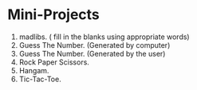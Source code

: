 # Mini-Projects
1. madlibs. ( fill in the blanks using appropriate words)
2. Guess The Number. (Generated by computer)
3. Guess The Number. (Generated by the user)
4. Rock Paper Scissors.
5. Hangam.
6. Tic-Tac-Toe.
